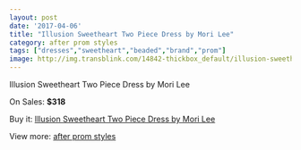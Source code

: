 ```yaml
---
layout: post
date: '2017-04-06'
title: "Illusion Sweetheart Two Piece Dress by Mori Lee"
category: after prom styles
tags: ["dresses","sweetheart","beaded","brand","prom"]
image: http://img.transblink.com/14842-thickbox_default/illusion-sweetheart-two-piece-dress-by-mori-lee.jpg
---
```

Illusion Sweetheart Two Piece Dress by Mori Lee

On Sales: **$318**
<a href="https://www.transblink.com/en/after-prom-styles/4738-illusion-sweetheart-two-piece-dress-by-mori-lee.html"><amp-img layout="responsive" width="600" height="600" src="//img.transblink.com/14842-thickbox_default/illusion-sweetheart-two-piece-dress-by-mori-lee.jpg" alt="Illusion Sweetheart Two Piece Dress by Mori Lee 0" /></a>
<a href="https://www.transblink.com/en/after-prom-styles/4738-illusion-sweetheart-two-piece-dress-by-mori-lee.html"><amp-img layout="responsive" width="600" height="600" src="//img.transblink.com/14845-thickbox_default/illusion-sweetheart-two-piece-dress-by-mori-lee.jpg" alt="Illusion Sweetheart Two Piece Dress by Mori Lee 1" /></a>
<a href="https://www.transblink.com/en/after-prom-styles/4738-illusion-sweetheart-two-piece-dress-by-mori-lee.html"><amp-img layout="responsive" width="600" height="600" src="//img.transblink.com/14844-thickbox_default/illusion-sweetheart-two-piece-dress-by-mori-lee.jpg" alt="Illusion Sweetheart Two Piece Dress by Mori Lee 2" /></a>
<a href="https://www.transblink.com/en/after-prom-styles/4738-illusion-sweetheart-two-piece-dress-by-mori-lee.html"><amp-img layout="responsive" width="600" height="600" src="//img.transblink.com/14843-thickbox_default/illusion-sweetheart-two-piece-dress-by-mori-lee.jpg" alt="Illusion Sweetheart Two Piece Dress by Mori Lee 3" /></a>

Buy it: [Illusion Sweetheart Two Piece Dress by Mori Lee](https://www.transblink.com/en/after-prom-styles/4738-illusion-sweetheart-two-piece-dress-by-mori-lee.html "Illusion Sweetheart Two Piece Dress by Mori Lee")

View more: [after prom styles](https://www.transblink.com/en/55-after-prom-styles "after prom styles")